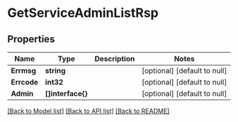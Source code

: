 # GetServiceAdminListRsp

## Properties
Name | Type | Description | Notes
------------ | ------------- | ------------- | -------------
**Errmsg** | **string** |  | [optional] [default to null]
**Errcode** | **int32** |  | [optional] [default to null]
**Admin** | **[]interface{}** |  | [optional] [default to null]

[[Back to Model list]](../README.md#documentation-for-models) [[Back to API list]](../README.md#documentation-for-api-endpoints) [[Back to README]](../README.md)


